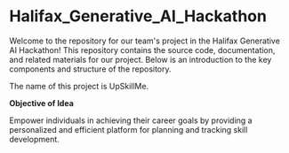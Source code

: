 # Halifax_Generative_AI_Hackathon
Welcome to the repository for our team's project in the Halifax Generative AI Hackathon! This repository contains the source code, documentation, and related materials for our project. Below is an introduction to the key components and structure of the repository.

The name of this project is UpSkillMe.
 
**Objective of Idea**


Empower individuals in achieving their career goals by providing a personalized and efficient platform for planning and tracking skill development.

  
